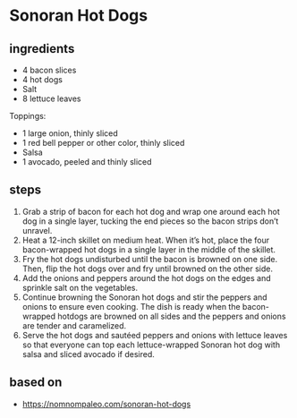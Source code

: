 # Sonoran Hot Dogs

## ingredients

- 4 bacon slices
- 4 hot dogs
- Salt
- 8 lettuce leaves

Toppings:

- 1 large onion, thinly sliced
- 1 red bell pepper or other color, thinly sliced
- Salsa
- 1 avocado, peeled and thinly sliced

## steps

1. Grab a strip of bacon for each hot dog and wrap one around each hot dog in a single layer, tucking the end pieces so the bacon strips don’t unravel.
2. Heat a 12-inch skillet on medium heat. When it’s hot, place the four bacon-wrapped hot dogs in a single layer in the middle of the skillet.
3. Fry the hot dogs undisturbed until the bacon is browned on one side. Then, flip the hot dogs over and fry until browned on the other side.
4. Add the onions and peppers around the hot dogs on the edges and sprinkle salt on the vegetables.
5. Continue browning the Sonoran hot dogs and stir the peppers and onions to ensure even cooking. The dish is ready when the bacon-wrapped hotdogs are browned on all sides and the peppers and onions are tender and caramelized.
6. Serve the hot dogs and sautéed peppers and onions with lettuce leaves so that everyone can top each lettuce-wrapped Sonoran hot dog with salsa and sliced avocado if desired.

## based on

- https://nomnompaleo.com/sonoran-hot-dogs
